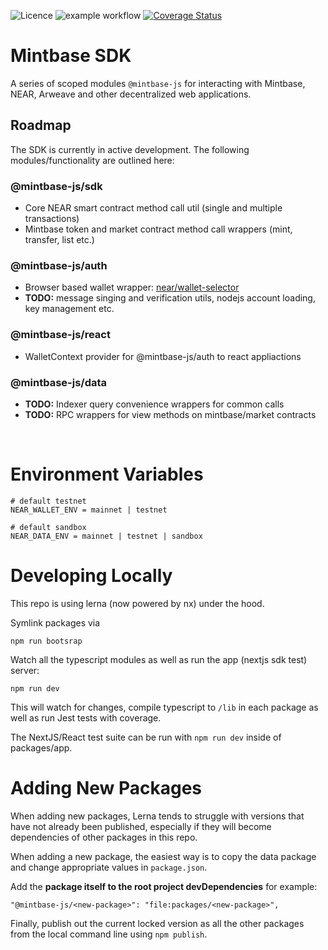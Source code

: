 ![Licence](https://img.shields.io/badge/license-MIT-blue.svg) ![example workflow](https://github.com/Mintbase/mintbase-js/actions/workflows/ci.yml/badge.svg) [![Coverage Status](https://coveralls.io/repos/github/Mintbase/mintbase-js/badge.svg?branch=add-wallet-selector)](https://coveralls.io/github/Mintbase/mintbase-js?branch=add-wallet-selector)

# Mintbase SDK

A series of scoped modules `@mintbase-js` for interacting with Mintbase, NEAR, Arweave and other decentralized web applications.

## Roadmap

The SDK is currently in active development. The following modules/functionality are outlined here:

### @mintbase-js/sdk

 - Core NEAR smart contract method call util (single and multiple transactions)
 - Mintbase token and market contract method call wrappers (mint, transfer, list etc.)

### @mintbase-js/auth

 - Browser based wallet wrapper: [near/wallet-selector](https://github.com/near/wallet-selector/)
 - **TODO:** message singing and verification utils, nodejs account loading, key management etc.

### @mintbase-js/react
  - WalletContext provider for @mintbase-js/auth to react appliactions

### @mintbase-js/data
  - **TODO:** Indexer query convenience wrappers for common calls
  - **TODO:** RPC wrappers for view methods on mintbase/market contracts

<br>

# Environment Variables

```
# default testnet
NEAR_WALLET_ENV = mainnet | testnet

# default sandbox
NEAR_DATA_ENV = mainnet | testnet | sandbox
```


# Developing Locally

This repo is using lerna (now powered by nx) under the hood.

Symlink packages via

```
npm run bootsrap
```

Watch all the typescript modules as well as run the app (nextjs sdk test) server:

```
npm run dev
```

This will watch for changes, compile typescript to `/lib` in each package as well as run Jest tests with coverage.

The NextJS/React test suite can be run with `npm run dev` inside of packages/app.

# Adding New Packages

When adding new packages, Lerna tends to struggle with versions that have not already been published, especially if they will become dependencies of other packages in this repo.

When adding a new package, the easiest way is to copy the data package and change appropriate values in `package.json`.

Add the **package itself to the root project devDependencies** for example:
```
"@mintbase-js/<new-package>": "file:packages/<new-package>",
```

Finally, publish out the current locked version as all the other packages from the local command line using `npm publish`.